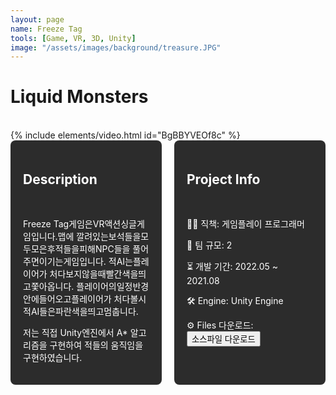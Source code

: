 ```yaml
---
layout: page
name: Freeze Tag
tools: [Game, VR, 3D, Unity]
image: "/assets/images/background/treasure.JPG"
---
```


# Liquid Monsters
<br>
{% include elements/video.html id="BgBBYVEOf8c" %}

<br>

<div style="display: flex; gap: 20px;">
  <div style="background-color: #2c2c2c; padding: 20px; border-radius: 8px; color: white; width: 50%;">
    <h2>Description</h2><br>
    <p>
       Freeze Tag게임은VR액션싱글게임입니다.맵에 깔려있는보석들을모두모은후적들을피해NPC들을 풀어주면이기는게임입니다. 적AI는플레이어가 처다보지않을때빨간색을띄고쫓아옵니다. 플레이어의일정반경안에들어오고플레이어가 처다볼시적AI들은파란색을띄고멈춥니다.
    </p>
    <p>
      저는 직접 Unity엔진에서 A* 알고리즘을 구현하여 적들의 움직임을 구현하였습니다.
    </p>
  </div>
  <div style="background-color: #2c2c2c; padding: 20px; border-radius: 8px; color: white; width: 50%;">
    <h2>Project Info</h2><br>
    <p>👨‍💻 직책: 게임플레이 프로그래머</p>
    <p>👥 팀 규모: 2</p>
    <p>⏳ 개발 기간: 2022.05 ~ 2021.08</p>
    <p>🛠️ Engine: Unity Engine</p>
    <p>⚙️ Files 다운로드: <button onclick="window.location.href='https://github.com/wonju-cho/FreezeTag/tree/main/Assets/Scripts';">소스파일 다운로드</button></p>
  </div>
</div>

<br>